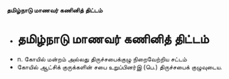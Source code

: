 **தமிழ்நாடு மாணவர் கணினித் திட்டம்**
- # தமிழ்நாடு மாணவர் கணினித் திட்டம்
- n. கோயில் மன்றம் அல்லது திருச்சபைக்குழு நிறைவேற்றிய சட்டம்
- கோயில் ஆட்சிக் குருக்களின் சபை உறுப்பினர்இ (பெ.) திருச்சபைக் குழுவுடைய.

